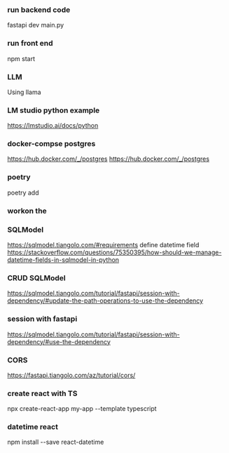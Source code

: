 ### run backend code
fastapi dev main.py

### run front end 
npm start 

### LLM
Using llama

### LM studio python example
https://lmstudio.ai/docs/python

### docker-compse postgres
https://hub.docker.com/_/postgres
https://hub.docker.com/_/postgres

### poetry 
poetry add

### workon the

### SQLModel
https://sqlmodel.tiangolo.com/#requirements
define datetime field https://stackoverflow.com/questions/75350395/how-should-we-manage-datetime-fields-in-sqlmodel-in-python

### CRUD SQLModel
https://sqlmodel.tiangolo.com/tutorial/fastapi/session-with-dependency/#update-the-path-operations-to-use-the-dependency

### session with fastapi
https://sqlmodel.tiangolo.com/tutorial/fastapi/session-with-dependency/#use-the-dependency

### CORS
https://fastapi.tiangolo.com/az/tutorial/cors/

### create react with TS
npx create-react-app my-app --template typescript

### datetime react
npm install --save react-datetime